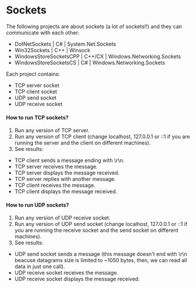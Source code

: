 # Sockets

The following projects are about sockets (a lot of sockets!!) and they can communicate with each other:

* DotNetSockets | C# | System.Net.Sockets
* Win32Sockets | C++ | Winsock
* WindowsStoreSocketsCPP | C++/CX | Windows.Networking.Sockets
* WindowsStoreSocketsCS | C# | Windows.Networking.Sockets

Each project contains:

* TCP server socket
* TCP client socket
* UDP send socket
* UDP receive socket

#### How to run TCP sockets?

1. Run any version of TCP server.
2. Run any version of TCP client (change localhost, 127.0.0.1 or ::1 
   if you are running the server and the client on different machines).
3. See results:
  * TCP client sends a message ending with \r\n.
  * TCP server receives the message.
  * TCP server displays the message received.
  * TCP server replies with another message.
  * TCP client receives the message.
  * TCP client displays the message received.

#### How to run UDP sockets?

1. Run any  version of UDP receive socket.
2. Run any version of UDP send socket (change localhost, 127.0.0.1 or ::1 
   if you are running the receive socket and the send socket on different machines).
3. See results:
  * UDP send socket sends a message (this message doesn't end with \r\n beacuse datagrams
    size is limited to ~1050 bytes, then, we  can read all data in just one call).
  * UDP receive socket receives the message.
  * UDP receive socket displays the message received.
